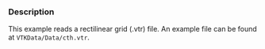 ### Description

This example reads a rectilinear grid (.vtr) file. An example file can be found at `VTKData/Data/cth.vtr`.
